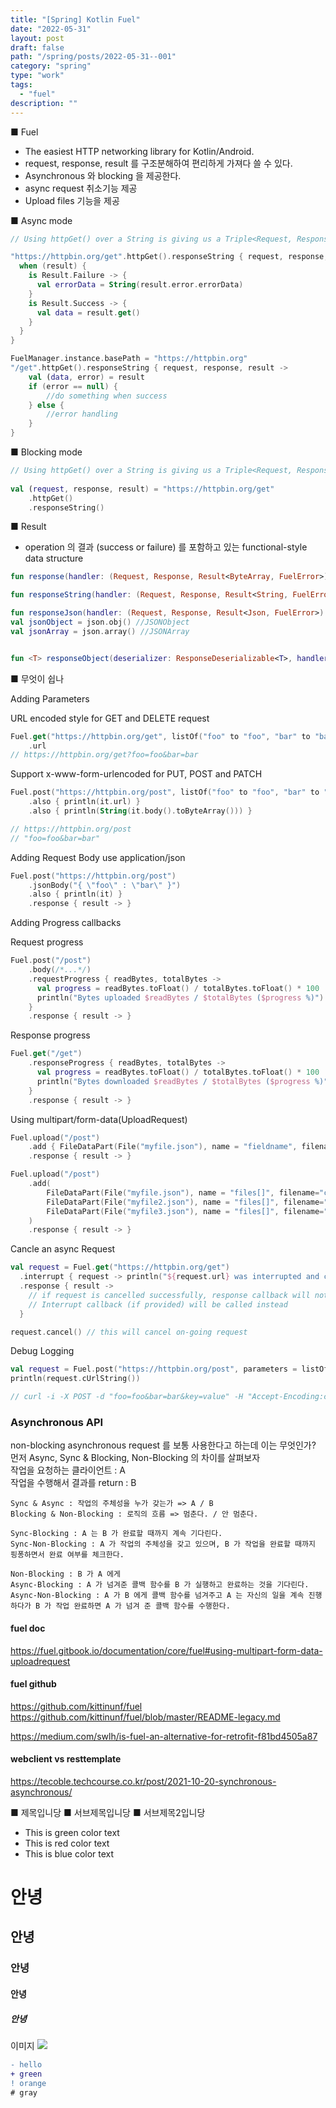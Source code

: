 ```yaml
---
title: "[Spring] Kotlin Fuel"
date: "2022-05-31"
layout: post
draft: false
path: "/spring/posts/2022-05-31--001"
category: "spring"
type: "work"
tags:
  - "fuel"
description: ""
---
```


<span class="title__sub1"> ■ Fuel </span>
* The easiest HTTP networking library for Kotlin/Android.
* request, response, result 를 구조분해하여 편리하게 가져다 쓸 수 있다.
* Asynchronous 와 blocking 을 제공한다.
* async request 취소기능 제공
* Upload files 기능을 제공

<span class="title__sub2"> ■ Async mode </span>

```kotlin
// Using httpGet() over a String is giving us a Triple<Request, Response, Result>.

"https://httpbin.org/get".httpGet().responseString { request, response, result ->
  when (result) {
    is Result.Failure -> {
      val errorData = String(result.error.errorData)
    }
    is Result.Success -> {
      val data = result.get()
    }
  }
}

FuelManager.instance.basePath = "https://httpbin.org"
"/get".httpGet().responseString { request, response, result ->
    val (data, error) = result
    if (error == null) {
        //do something when success
    } else {
        //error handling
    }
}
```

<span class="title__sub2"> ■ Blocking mode </span>  

```kotlin
// Using httpGet() over a String is giving us a Triple<Request, Response, Result>.
    
val (request, response, result) = "https://httpbin.org/get"
    .httpGet()
    .responseString() 
```


<span class="title__sub1"> ■ Result </span>  
* operation 의 결과 (success or failure) 를 포함하고 있는 functional-style data structure

```kotlin
fun response(handler: (Request, Response, Result<ByteArray, FuelError>) -> Unit)

fun responseString(handler: (Request, Response, Result<String, FuelError>) -> Unit)

fun responseJson(handler: (Request, Response, Result<Json, FuelError>) -> Unit)
val jsonObject = json.obj() //JSONObject
val jsonArray = json.array() //JSONArray


fun <T> responseObject(deserializer: ResponseDeserializable<T>, handler: (Request, Response, Result<T, FuelError>) -> Unit)
```


<span class="title__sub1"> ■ 무엇이 쉽나 </span>  

<span class="title__sub2"> Adding Parameters </span>

URL encoded style for GET and DELETE request
```kotlin
Fuel.get("https://httpbin.org/get", listOf("foo" to "foo", "bar" to "bar"))
    .url
// https://httpbin.org/get?foo=foo&bar=bar
```

Support x-www-form-urlencoded for PUT, POST and PATCH
```kotlin
Fuel.post("https://httpbin.org/post", listOf("foo" to "foo", "bar" to "bar"))
    .also { println(it.url) }
    .also { println(String(it.body().toByteArray())) }

// https://httpbin.org/post
// "foo=foo&bar=bar"
```


<span class="title__sub2"> Adding Request Body </span>
use application/json
```kotlin
Fuel.post("https://httpbin.org/post")
    .jsonBody("{ \"foo\" : \"bar\" }")
    .also { println(it) }
    .response { result -> }
```


<span class="title__sub2"> Adding Progress callbacks </span>

Request progress
```kotlin
Fuel.post("/post")
    .body(/*...*/)
    .requestProgress { readBytes, totalBytes ->
      val progress = readBytes.toFloat() / totalBytes.toFloat() * 100
      println("Bytes uploaded $readBytes / $totalBytes ($progress %)")
    }
    .response { result -> }
```

Response progress
```kotlin
Fuel.get("/get")
    .responseProgress { readBytes, totalBytes ->
      val progress = readBytes.toFloat() / totalBytes.toFloat() * 100
      println("Bytes downloaded $readBytes / $totalBytes ($progress %)")
    }
    .response { result -> }
```
  

<span class="title__sub2"> Using multipart/form-data(UploadRequest) </span>  

```kotlin
Fuel.upload("/post")
    .add { FileDataPart(File("myfile.json"), name = "fieldname", filename="contents.json") }
    .response { result -> }

Fuel.upload("/post")
    .add(
        FileDataPart(File("myfile.json"), name = "files[]", filename="contents.json"),
        FileDataPart(File("myfile2.json"), name = "files[]", filename="contents2.json"),
        FileDataPart(File("myfile3.json"), name = "files[]", filename="contents3.json")
    )
    .response { result -> }
```


<span class="title__sub2"> Cancle an async Request </span>

```kotlin
val request = Fuel.get("https://httpbin.org/get")
  .interrupt { request -> println("${request.url} was interrupted and cancelled") }
  .response { result ->
    // if request is cancelled successfully, response callback will not be called.
    // Interrupt callback (if provided) will be called instead
  }

request.cancel() // this will cancel on-going request
```

<span class="title__sub2"> Debug Logging </span>
```kotlin
val request = Fuel.post("https://httpbin.org/post", parameters = listOf("foo" to "foo", "bar" to "bar", "key" to "value"))
println(request.cUrlString())

// curl -i -X POST -d "foo=foo&bar=bar&key=value" -H "Accept-Encoding:compress;q=0.5, gzip;q=1.0" -H "Device:Android" -H "Content-Type:application/x-www-form-urlencoded" "https://httpbin.org/post"
```





### Asynchronous API 
non-blocking asynchronous request 를 보통 사용한다고 하는데 이는 무엇인가?  
먼저 Async, Sync & Blocking, Non-Blocking 의 차이를 살펴보자  
작업을 요청하는 클라이언트 : A  
작업을 수행해서 결과를 return : B  

```
Sync & Async : 작업의 주체성을 누가 갖는가 => A / B
Blocking & Non-Blocking : 로직의 흐름 => 멈춘다. / 안 멈춘다.

Sync-Blocking : A 는 B 가 완료할 때까지 계속 기다린다.
Sync-Non-Blocking : A 가 작업의 주체성을 갖고 있으며, B 가 작업을 완료할 때까지 핑퐁하면서 완료 여부를 체크한다.

Non-Blocking : B 가 A 에게
Async-Blocking : A 가 넘겨준 콜백 함수를 B 가 실행하고 완료하는 것을 기다린다.
Async-Non-Blocking : A 가 B 에게 콜백 함수를 넘겨주고 A 는 자신의 일을 계속 진행하다가 B 가 작업 완료하면 A 가 넘겨 준 콜백 함수를 수행한다.
```


#### fuel doc
https://fuel.gitbook.io/documentation/core/fuel#using-multipart-form-data-uploadrequest

#### fuel github
https://github.com/kittinunf/fuel
https://github.com/kittinunf/fuel/blob/master/README-legacy.md

https://medium.com/swlh/is-fuel-an-alternative-for-retrofit-f81bd4505a87



#### webclient vs resttemplate
https://tecoble.techcourse.co.kr/post/2021-10-20-synchronous-asynchronous/



<span class="title__sub1"> ■ 제목입니당 </span>
<span class="title__sub2"> ■ 서브제목입니당 </span>
<span class="title__sub3"> ■ 서브제목2입니당 </span>
- This is <span class="text-mark__green">green color text</span>
- This is <span class="text-mark__red">red color text</span>
- This is <span class="text-mark__blue">blue color text</span>

# 안녕
## 안녕
### 안녕
#### 안녕
##### 안녕

이미지
![](./001-01.PNG)

```diff
- hello
+ green
! orange
# gray
```
